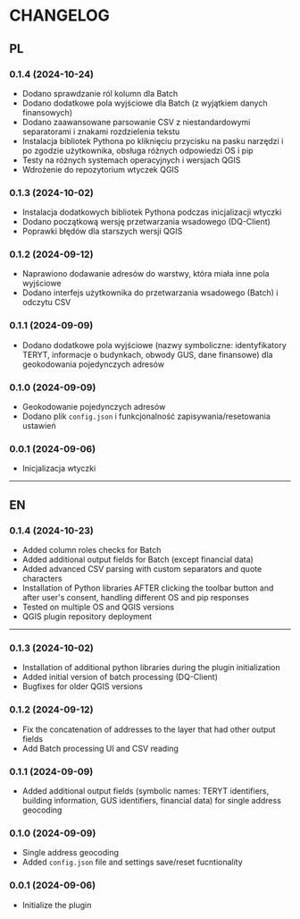 # CHANGELOG

## PL

### 0.1.4 (2024-10-24)

- Dodano sprawdzanie ról kolumn dla Batch
- Dodano dodatkowe pola wyjściowe dla Batch (z wyjątkiem danych finansowych)
- Dodano zaawansowane parsowanie CSV z niestandardowymi separatorami i znakami rozdzielenia tekstu
- Instalacja bibliotek Pythona po kliknięciu przycisku na pasku narzędzi i po zgodzie użytkownika, obsługa różnych odpowiedzi OS i pip
- Testy na różnych systemach operacyjnych i wersjach QGIS
- Wdrożenie do repozytorium wtyczek QGIS

### 0.1.3 (2024-10-02)

- Instalacja dodatkowych bibliotek Pythona podczas inicjalizacji wtyczki
- Dodano początkową wersję przetwarzania wsadowego (DQ-Client)
- Poprawki błędów dla starszych wersji QGIS

### 0.1.2 (2024-09-12)

- Naprawiono dodawanie adresów do warstwy, która miała inne pola wyjściowe
- Dodano interfejs użytkownika do przetwarzania wsadowego (Batch) i odczytu CSV

### 0.1.1 (2024-09-09)

- Dodano dodatkowe pola wyjściowe (nazwy symboliczne: identyfikatory TERYT, informacje o budynkach, obwody GUS, dane finansowe) dla geokodowania pojedynczych adresów

### 0.1.0 (2024-09-09)

- Geokodowanie pojedynczych adresów
- Dodano plik `config.json` i funkcjonalność zapisywania/resetowania ustawień

### 0.0.1 (2024-09-06)

- Inicjalizacja wtyczki

___

## EN

### 0.1.4 (2024-10-23)

- Added column roles checks for Batch
- Added additional output fields for Batch (except financial data)
- Added advanced CSV parsing with custom separators and quote characters
- Installation of Python libraries AFTER clicking the toolbar button and after user's consent, handling different OS and pip responses 
- Tested on multiple OS and QGIS versions
- QGIS plugin repository deployment

___

### 0.1.3 (2024-10-02)

- Installation of additional python libraries during the plugin initialization
- Added initial version of batch processing (DQ-Client)
- Bugfixes for older QGIS versions

### 0.1.2 (2024-09-12)

- Fix the concatenation of addresses to the layer that had other output fields 
- Add Batch processing UI and CSV reading

### 0.1.1 (2024-09-09)

- Added additional output fields (symbolic names: TERYT identifiers, building information, GUS identifiers, 
  financial data) for single address geocoding

### 0.1.0 (2024-09-09)

- Single address geocoding
- Added `config.json` file and settings save/reset fucntionality

### 0.0.1 (2024-09-06)

- Initialize the plugin